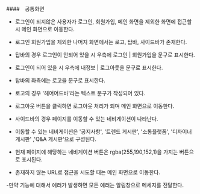 ####　공통화면
- 로그인이 되지않은 사용자가 로그인, 회원가입, 메인 화면을 제외한 화면에 접근할 시 메인 화면으로 이동한다.

- 로그인 회원가입을 제외한 나머지 화면에서는 로고, 탑바, 사이드바가 존재한다.

- 탑바의 경우 로그인이 안되어 있을 시 우측에 로그인 | 회원가입을 문구로 표시한다.
- 로그인이 되어 있을 시 우측에 내정보 | 로그아웃을 문구로 표시한다.
- 탑바의 좌측에는 로고을 문구로 표시한다.
- 로고의 경우 '헤어어드바'라는 텍스트 문구가 작성되어 있다.

- 로그아웃 버튼을 클릭하면 로그아웃 처리가 되며 메인 화면으로 이동한다.

- 사이드바의 경우 페이지를 이동할 수 있는 네비게이션이 나타난다.
- 이동할 수 있는 네비게이션은 '공지사항', '트렌드 게시판', '소통플랫폼', '디자이너 게시판' ,'Q&A 게시판'으로 구성된다.

- 현재 페이지에 해당하는 네비게이션 버튼은 rgba(255,190,152,1)을 가지는 버튼으로 표시된다.
- 존재하지 않는 URL로 접근을 시도할 때는 메인 화면으로 이동한다.

-만약 기능에 대해서 에러가 발생하면 모든 에러는 알림창으로 메세지를 전달한다.